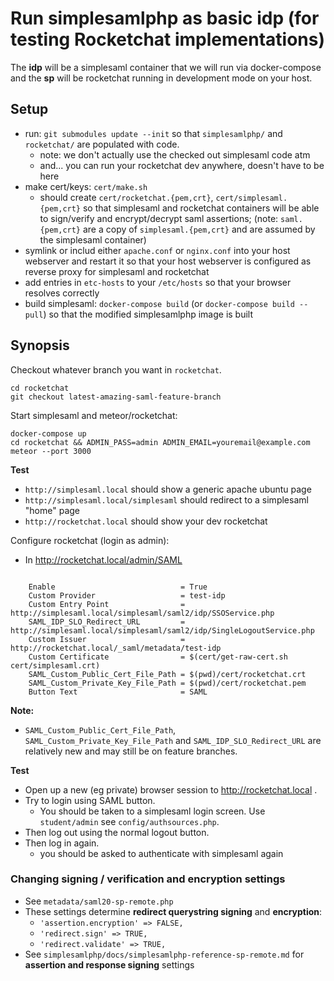 # Run simplesamlphp as basic idp (for testing Rocketchat implementations)

The **idp** will be a simplesaml container that we will run via
docker-compose and the **sp** will be rocketchat running in
development mode on your host.

## Setup


* run: `git submodules update --init` so that `simplesamlphp/` and
  `rocketchat/` are populated with code.
  * note: we don't actually use the checked out simplesaml code atm
  * and... you can run your rocketchat dev anywhere, doesn't have to be here
* make cert/keys: `cert/make.sh`
  * should create `cert/rocketchat.{pem,crt}`, `cert/simplesaml.{pem,crt}`
    so that simplesaml and rocketchat containers will be able to sign/verify and encrypt/decrypt
    saml assertions; (note: `saml.{pem,crt}` are a copy of `simplesaml.{pem,crt}` and
    are assumed by the simplesaml container)
* symlink or includ either `apache.conf` or `nginx.conf` into your host webserver and restart it
  so that your host webserver is configured as reverse proxy for simplesaml and rocketchat
* add entries in `etc-hosts` to your `/etc/hosts` so that your browser resolves correctly
* build simplesaml: `docker-compose build` (or `docker-compose build --pull`) so that the
  modified simplesamlphp image is built

## Synopsis

Checkout whatever branch you want in `rocketchat`.

    cd rocketchat
    git checkout latest-amazing-saml-feature-branch

Start simplesaml and meteor/rocketchat:

    docker-compose up
    cd rocketchat && ADMIN_PASS=admin ADMIN_EMAIL=youremail@example.com meteor --port 3000

**Test**

* `http://simplesaml.local` should show a generic apache ubuntu page
* `http://simplesaml.local/simplesaml` should redirect to a simplesaml "home" page
* `http://rocketchat.local` should show your dev rocketchat

Configure rocketchat (login as admin):

* In http://rocketchat.local/admin/SAML

<pre><code>
    Enable                            = True
    Custom Provider                   = test-idp
    Custom Entry Point                = http://simplesaml.local/simplesaml/saml2/idp/SSOService.php
    SAML_IDP_SLO_Redirect_URL         = http://simplesaml.local/simplesaml/saml2/idp/SingleLogoutService.php
    Custom Issuer                     = http://rocketchat.local/_saml/metadata/test-idp
    Custom Certificate                = $(cert/get-raw-cert.sh cert/simplesaml.crt)
    SAML_Custom_Public_Cert_File_Path = $(pwd)/cert/rocketchat.crt
    SAML_Custom_Private_Key_File_Path = $(pwd)/cert/rocketchat.pem
    Button Text                       = SAML
</code></pre>

**Note:**

* `SAML_Custom_Public_Cert_File_Path`, `SAML_Custom_Private_Key_File_Path` and `SAML_IDP_SLO_Redirect_URL` are relatively new and may still be on feature branches.


**Test**

* Open up a new (eg private) browser session to http://rocketchat.local .
* Try to login using SAML button.
  * You should be taken to a simplesaml login screen.  Use `student/admin` see `config/authsources.php`.
* Then log out using the normal logout button.
* Then log in again.
  * you should be asked to authenticate with simplesaml again

### Changing signing / verification and encryption settings

* See `metadata/saml20-sp-remote.php`
* These settings determine **redirect querystring signing** and **encryption**:
  * `'assertion.encryption' => FALSE,`
  * `'redirect.sign' => TRUE,`
  * `'redirect.validate' => TRUE,`
* See `simplesamlphp/docs/simplesamlphp-reference-sp-remote.md` for **assertion and response signing** settings
